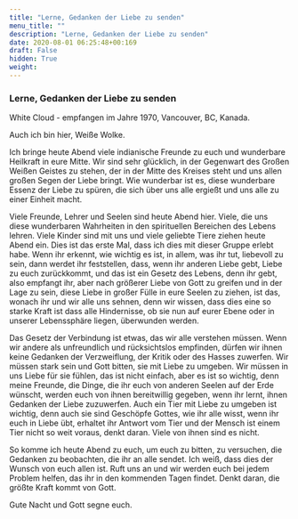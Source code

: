 ```yaml
---
title: "Lerne, Gedanken der Liebe zu senden"
menu_title: ""
description: "Lerne, Gedanken der Liebe zu senden"
date: 2020-08-01 06:25:48+00:169
draft: False
hidden: True
weight:
---
```

### Lerne, Gedanken der Liebe zu senden

White Cloud - empfangen im Jahre 1970, Vancouver, BC, Kanada.

Auch ich bin hier, Weiße Wolke.

Ich bringe heute Abend viele indianische Freunde zu euch und wunderbare Heilkraft in eure Mitte. Wir sind sehr glücklich, in der Gegenwart des Großen Weißen Geistes zu stehen, der in der Mitte des Kreises steht und uns allen großen Segen der Liebe bringt. Wie wunderbar ist es, diese wunderbare Essenz der Liebe zu spüren, die sich über uns alle ergießt und uns alle zu einer Einheit macht.

Viele Freunde, Lehrer und Seelen sind heute Abend hier. Viele, die uns diese wunderbaren Wahrheiten in den spirituellen Bereichen des Lebens lehren. Viele Kinder sind mit uns und viele geliebte Tiere ziehen heute Abend ein. Dies ist das erste Mal, dass ich dies mit dieser Gruppe erlebt habe. Wenn ihr erkennt, wie wichtig es ist, in allem, was ihr tut, liebevoll zu sein, dann werdet ihr feststellen, dass, wenn ihr anderen Liebe gebt, Liebe zu euch zurückkommt, und das ist ein Gesetz des Lebens, denn ihr gebt, also empfangt ihr, aber nach größerer Liebe von Gott zu greifen und in der Lage zu sein, diese Liebe in großer Fülle in eure Seelen zu ziehen, ist das, wonach ihr und wir alle uns sehnen, denn wir wissen, dass dies eine so starke Kraft ist dass alle Hindernisse, ob sie nun auf eurer Ebene oder in unserer Lebenssphäre liegen, überwunden werden.

Das Gesetz der Verbindung ist etwas, das wir alle verstehen müssen. Wenn wir andere als unfreundlich und rücksichtslos empfinden, dürfen wir ihnen keine Gedanken der Verzweiflung, der Kritik oder des Hasses zuwerfen. Wir müssen stark sein und Gott bitten, sie mit Liebe zu umgeben. Wir müssen in uns Liebe für sie fühlen, das ist nicht einfach, aber es ist so wichtig, denn meine Freunde, die Dinge, die ihr euch von anderen Seelen auf der Erde wünscht, werden euch von ihnen bereitwillig gegeben, wenn ihr lernt, ihnen Gedanken der Liebe zuzuwerfen. Auch ein Tier mit Liebe zu umgeben ist wichtig, denn auch sie sind Geschöpfe Gottes, wie ihr alle wisst, wenn ihr euch in Liebe übt, erhaltet ihr Antwort vom Tier und der Mensch ist einem Tier nicht so weit voraus, denkt daran. Viele von ihnen sind es nicht.

So komme ich heute Abend zu euch, um euch zu bitten, zu versuchen, die Gedanken zu beobachten, die ihr an alle sendet. Ich weiß, dass dies der Wunsch von euch allen ist. Ruft uns an und wir werden euch bei jedem Problem helfen, das ihr in den kommenden Tagen findet. Denkt daran, die größte Kraft kommt von Gott.

Gute Nacht und Gott segne euch.

